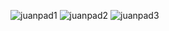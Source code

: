![juanpad1](https://github.com/juanmichero/keebs/assets/125592627/e64d8cc3-6f78-4c7d-ba15-970602beb6b4)
![juanpad2](https://github.com/juanmichero/keebs/assets/125592627/15836dfc-9bdf-4f82-a7c7-f7dfd198dc74)
![juanpad3](https://github.com/juanmichero/keebs/assets/125592627/48aa7929-00cd-481a-a511-7ab3da74ef0b)
